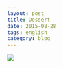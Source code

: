 ```yaml
---
layout: post
title: Dessert
date: 2015-08-28
tags: english
category: blog
---
```


![](/book/assets/img/blog/dessert.jpg)
